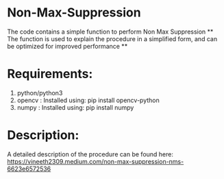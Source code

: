# Non-Max-Suppression
The code contains a simple function to perform Non Max Suppression
** The function is used to explain the procedure in a simplified form, and can be optimized for improved performance **

# Requirements:
1) python/python3
2) opencv : Installed using: pip install opencv-python
3) numpy :  Installed using: pip install numpy 

# Description:
A detailed description of the procedure can be found here: https://vineeth2309.medium.com/non-max-suppression-nms-6623e6572536
